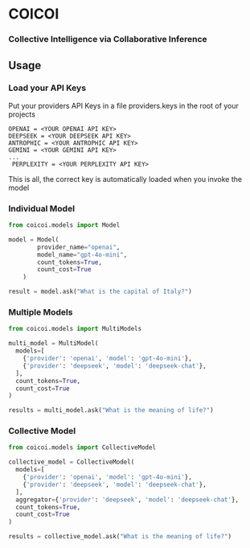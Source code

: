 # COICOI
### Collective Intelligence via Collaborative Inference

## Usage

### Load your API Keys
Put your providers API Keys in a file providers.keys in the root of your projects

```
OPENAI = <YOUR OPENAI API KEY>
DEEPSEEK = <YOUR DEEPSEEK API KEY>
ANTROPHIC = <YOUR ANTROPHIC API KEY>
GEMINI = <YOUR GEMINI API KEY>
...
 PERPLEXITY = <YOUR PERPLEXITY API KEY>
```

This is all, the correct key is automatically loaded when you invoke the model

### Individual Model
```python
from coicoi.models import Model

model = Model(
        provider_name="openai",
        model_name="gpt-4o-mini",
        count_tokens=True,
        count_cost=True
    )

result = model.ask("What is the capital of Italy?")
```


### Multiple Models
```python
from coicoi.models import MultiModels

multi_model = MultiModel(
  models=[
    {'provider': 'openai', 'model': 'gpt-4o-mini'},
    {'provider': 'deepseek', 'model': 'deepseek-chat'},
  ],
  count_tokens=True,
  count_cost=True
)

results = multi_model.ask("What is the meaning of life?")
```

### Collective Model
```python
from coicoi.models import CollectiveModel

collective_model = CollectiveModel(
  models=[
    {'provider': 'openai', 'model': 'gpt-4o-mini'},
    {'provider': 'deepseek', 'model': 'deepseek-chat'},
  ],
  aggregator={'provider': 'deepseek', 'model': 'deepseek-chat'},
  count_tokens=True,
  count_cost=True
)

results = collective_model.ask("What is the meaning of life?")
```
